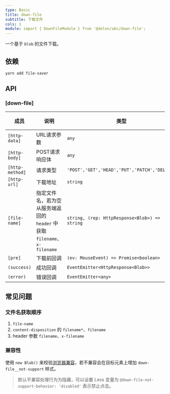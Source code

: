 ```yaml
---
type: Basic
title: down-file
subtitle: 下载文件
cols: 1
module: import { DownFileModule } from '@delon/abc/down-file';
---
```


一个基于 `blob` 的文件下载。

## 依赖

```
yarn add file-saver
```

## API

### [down-file]

| 成员 | 说明 | 类型 | 默认值 |
|----|----|----|-----|
| `[http-data]` | URL请求参数 | `any` | - |
| `[http-body]` | POST请求响应体 | `any` | - |
| `[http-method]` | 请求类型 | `'POST','GET','HEAD','PUT','PATCH','DELETE'` | `'GET'` |
| `[http-url]` | 下载地址 | `string` | - |
| `[file-name]` | 指定文件名，若为空从服务端返回的 `header` 中获取 `filename`、`x-filename` | `string, (rep: HttpResponse<Blob>) => string` | - |
| `[pre]` | 下载前回调 | `(ev: MouseEvent) => Promise<boolean>` | - |
| `(success)` | 成功回调 | `EventEmitter<HttpResponse<Blob>>` | - |
| `(error)` | 错误回调 | `EventEmitter<any>` | - |

## 常见问题

### 文件名获取顺序

1. `file-name`
2. `content-disposition` 的 `filename*`、`filename`
3. header 参数 `filename`、`x-filename`

### 兼容性

使用 `new Blob()` 来校验[浏览器兼容](https://github.com/eligrey/FileSaver.js/#supported-browsers)，若不兼容会在目标元素上增加 `down-file__not-support` 样式。

> 默认不兼容处理行为为隐藏，可以设置 Less 变量为 `@down-file-not-support-behavior: 'disabled'` 表示禁止点击。
